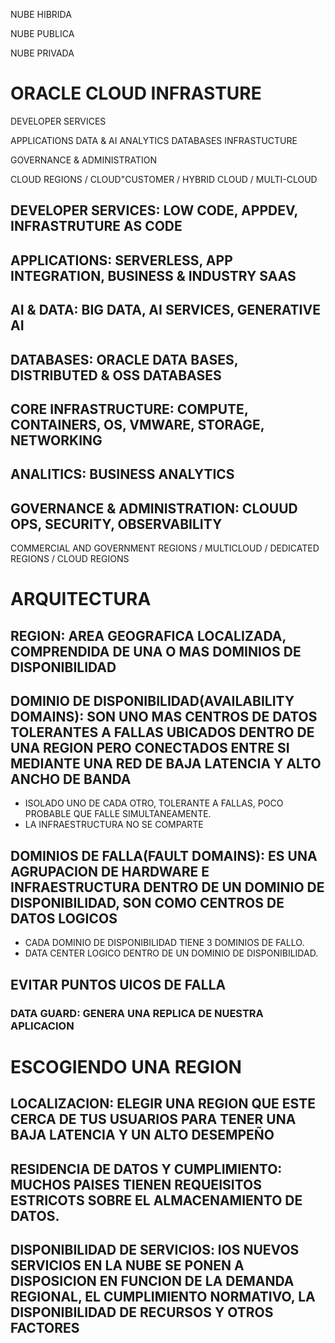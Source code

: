 NUBE HIBRIDA

NUBE PUBLICA

NUBE PRIVADA


# ORACLE CLOUD INFRASTURE

DEVELOPER SERVICES

APPLICATIONS
DATA & AI
ANALYTICS
DATABASES
INFRASTUCTURE

GOVERNANCE & ADMINISTRATION

CLOUD REGIONS / CLOUD"CUSTOMER / HYBRID CLOUD / MULTI-CLOUD

## DEVELOPER SERVICES: LOW CODE, APPDEV, INFRASTRUTURE AS CODE

## APPLICATIONS: SERVERLESS, APP INTEGRATION, BUSINESS & INDUSTRY SAAS

## AI & DATA: BIG DATA, AI SERVICES, GENERATIVE AI

## DATABASES: ORACLE DATA BASES, DISTRIBUTED & OSS DATABASES

## CORE INFRASTRUCTURE: COMPUTE, CONTAINERS, OS, VMWARE, STORAGE, NETWORKING

## ANALITICS: BUSINESS ANALYTICS

## GOVERNANCE & ADMINISTRATION: CLOUUD OPS, SECURITY, OBSERVABILITY

COMMERCIAL AND GOVERNMENT REGIONS / MULTICLOUD / DEDICATED REGIONS / CLOUD REGIONS

# ARQUITECTURA

## REGION: AREA GEOGRAFICA LOCALIZADA, COMPRENDIDA DE UNA O MAS DOMINIOS DE DISPONIBILIDAD

## DOMINIO DE DISPONIBILIDAD(AVAILABILITY DOMAINS): SON UNO MAS CENTROS DE DATOS TOLERANTES A FALLAS UBICADOS DENTRO DE UNA REGION PERO CONECTADOS ENTRE SI MEDIANTE UNA RED DE BAJA LATENCIA Y ALTO ANCHO DE BANDA
*   ISOLADO UNO DE CADA OTRO, TOLERANTE A FALLAS, POCO PROBABLE QUE FALLE SIMULTANEAMENTE.
*   LA INFRAESTRUCTURA NO SE COMPARTE


## DOMINIOS DE FALLA(FAULT DOMAINS): ES UNA AGRUPACION DE HARDWARE E INFRAESTRUCTURA DENTRO DE UN DOMINIO DE DISPONIBILIDAD, SON COMO CENTROS DE DATOS LOGICOS
*   CADA DOMINIO DE DISPONIBILIDAD TIENE 3 DOMINIOS DE FALLO.
*   DATA CENTER LOGICO DENTRO DE UN DOMINIO DE DISPONIBILIDAD.


## EVITAR PUNTOS UICOS DE FALLA

### DATA GUARD: GENERA UNA REPLICA DE NUESTRA APLICACION

# ESCOGIENDO UNA REGION

## LOCALIZACION: ELEGIR UNA REGION QUE ESTE CERCA DE TUS USUARIOS PARA TENER UNA BAJA LATENCIA Y UN ALTO DESEMPEÑO
## RESIDENCIA DE DATOS Y CUMPLIMIENTO: MUCHOS PAISES TIENEN REQUEISITOS ESTRICOTS SOBRE EL ALMACENAMIENTO DE DATOS.
## DISPONIBILIDAD DE SERVICIOS: lOS NUEVOS SERVICIOS EN LA NUBE SE PONEN A DISPOSICION EN FUNCION DE LA DEMANDA REGIONAL, EL CUMPLIMIENTO NORMATIVO, LA DISPONIBILIDAD DE RECURSOS Y OTROS FACTORES